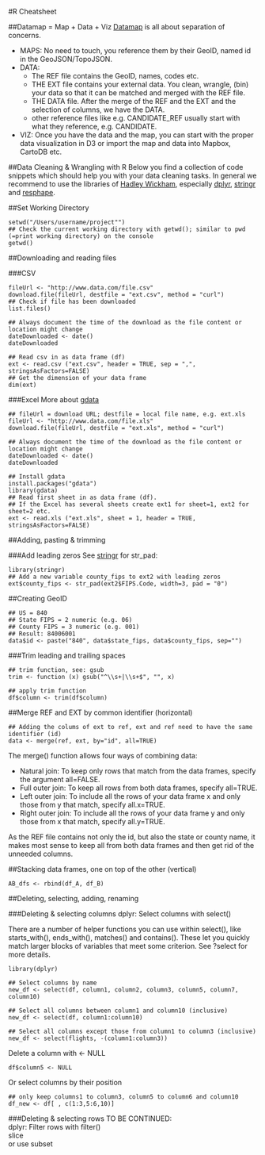 #R Cheatsheet

##Datamap = Map + Data + Viz
<a href="http://www.datamap.io">Datamap</a> is all about separation of concerns. 
- MAPS: No need to touch, you reference them by their GeoID, named id in the GeoJSON/TopoJSON.
- DATA:
  - The REF file contains the GeoID, names, codes etc.  
  - THE EXT file contains your external data. You clean, wrangle, (bin) your data so that it can be matched and merged with the REF file.
  - THE DATA file. After the merge of the REF and the EXT and the selection of columns, we have the DATA.
  - other reference files like e.g. CANDIDATE_REF usually start with what they reference, e.g. CANDIDATE.
- VIZ: Once you have the data and the map, you can start with the proper data visualization in D3 or import the map and data into Mapbox, CartoDB etc.

##Data Cleaning & Wrangling with R
Below you find a collection of code snippets which should help you with your data cleaning tasks.
In general we recommend to use the libraries of [Hadley Wickham](http://had.co.nz/), especially [dplyr](https://cran.rstudio.com/web/packages/dplyr/vignettes/introduction.html), [stringr](https://cran.r-project.org/web/packages/stringr/vignettes/stringr.html) and [resphape](http://seananderson.ca/2013/10/19/reshape.html).


##Set Working Directory
```
setwd("/Users/username/project"")
## Check the current working directory with getwd(); similar to pwd (=print working directory) on the console
getwd()
```

##Downloading and reading files

###CSV
```
fileUrl <- "http://www.data.com/file.csv"
download.file(fileUrl, destfile = "ext.csv", method = "curl")
## Check if file has been downloaded
list.files()

## Always document the time of the download as the file content or location might change
dateDownloaded <- date()
dateDownloaded

## Read csv in as data frame (df)
ext <- read.csv ("ext.csv", header = TRUE, sep = ",", stringsAsFactors=FALSE)
## Get the dimension of your data frame
dim(ext)
```
###Excel
More about [gdata](http://www.r-bloggers.com/importing-data-directly-from-ms-excel/)

```
## fileUrl = download URL; destfile = local file name, e.g. ext.xls
fileUrl <- "http://www.data.com/file.xls"
download.file(fileUrl, destfile = "ext.xls", method = "curl")

## Always document the time of the download as the file content or location might change
dateDownloaded <- date()
dateDownloaded

## Install gdata
install.packages("gdata")
library(gdata)
## Read first sheet in as data frame (df). 
## If the Excel has several sheets create ext1 for sheet=1, ext2 for sheet=2 etc.
ext <- read.xls ("ext.xls", sheet = 1, header = TRUE, stringsAsFactors=FALSE)

```



##Adding, pasting & trimming

###Add leading zeros
See [stringr](https://cran.r-project.org/web/packages/stringr/vignettes/stringr.html) for str_pad: 
```
library(stringr)
## Add a new variable county_fips to ext2 with leading zeros
ext$county_fips <- str_pad(ext2$FIPS.Code, width=3, pad = "0")
```

##Creating GeoID
```
## US = 840
## State FIPS = 2 numeric (e.g. 06)
## County FIPS = 3 numeric (e.g. 001)
## Result: 84006001
data$id <- paste("840", data$state_fips, data$county_fips, sep="")
```

###Trim leading and trailing spaces

```
## trim function, see: gsub
trim <- function (x) gsub("^\\s+|\\s+$", "", x)

## apply trim function
df$column <- trim(df$column)
```

##Merge REF and EXT by common identifier (horizontal)
```
## Adding the colums of ext to ref, ext and ref need to have the same identifier (id)
data <- merge(ref, ext, by="id", all=TRUE)
```
The merge() function allows four ways of combining data:
- Natural join: To keep only rows that match from the data frames, specify the argument all=FALSE.
- Full outer join: To keep all rows from both data frames, specify all=TRUE.
- Left outer join: To include all the rows of your data frame x and only those from y that match, specify all.x=TRUE.
- Right outer join: To include all the rows of your data frame y and only those from x that match, specify all.y=TRUE.

As the REF file contains not only the id, but also the state or county name, it makes most sense to keep all from both data frames and then get rid of the unneeded columns.

##Stacking data frames, one on top of the other (vertical)
```
AB_dfs <- rbind(df_A, df_B)
```


##Deleting, selecting, adding, renaming

###Deleting & selecting columns
dplyr: Select columns with select()   

There are a number of helper functions you can use within select(), like starts_with(), ends_with(), matches() and contains(). These let you quickly match larger blocks of variables that meet some criterion. See ?select for more details.

```
library(dplyr)

## Select columns by name
new_df <- select(df, column1, column2, column3, column5, column7, column10)

## Select all columns between column1 and column10 (inclusive)
new_df <- select(df, column1:column10)

## Select all columns except those from column1 to column3 (inclusive)
new_df <- select(flights, -(column1:column3))

```
Delete a column with <- NULL
```
df$column5 <- NULL
```
Or select columns by their position
```
## only keep columns1 to column3, column5 to column6 and column10
df_new <- df[ , c(1:3,5:6,10)]
```

###Deleting & selecting rows
TO BE CONTINUED:    
dplyr: Filter rows with filter()    
slice        
or use subset     





